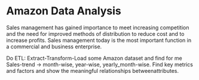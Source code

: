 # Amazon Data Analysis
Sales management has gained importance to meet increasing competition and the need for improved methods of distribution to reduce cost and to increase profits. Sales management today is the most important function in a commercial and business enterprise.

Do ETL: Extract-Transform-Load some Amazon dataset and find for me Sales-trend -> month-wise, year-wise, yearly_month-wise.
Find key metrics and factors and show the meaningful relationships betweenattributes.
